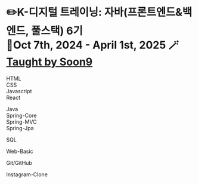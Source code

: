   <h1>
    <a href="https://www.choongang.co.kr/html/sub03_07_n.php?#kangnam" style="text-decoration: none; color: inherit;">
      ✏️K-디지털 트레이닝: 자바(프론트엔드&백엔드, 풀스택) 6기 
    </a> 
<br>
📅Oct 7th, 2024 - April 1st, 2025 🪄<a href="https://github.com/soongu">Taught by Soon9</a>
  </h1>

HTML<br>
CSS<br>
Javascript<br>
React<br>

Java<br>
Spring-Core<br>
Spring-MVC<br>
Spring-Jpa<br>

SQL<br>

Web-Basic<br>

Git/GitHub<br>

Instagram-Clone<br>
